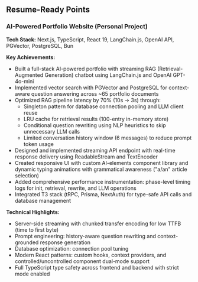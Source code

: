 

## Resume-Ready Points

### AI-Powered Portfolio Website (Personal Project)
**Tech Stack:** Next.js, TypeScript, React 19, LangChain.js, OpenAI API, PGVector, PostgreSQL, Bun

**Key Achievements:**
- Built a full-stack AI-powered portfolio with streaming RAG (Retrieval-Augmented Generation) chatbot using LangChain.js and OpenAI GPT-4o-mini
- Implemented vector search with PGVector and PostgreSQL for context-aware question answering across ~65 portfolio documents
- Optimized RAG pipeline latency by 70% (10s → 3s) through:
  - Singleton pattern for database connection pooling and LLM client reuse
  - LRU cache for retrieval results (100-entry in-memory store)
  - Conditional question rewriting using NLP heuristics to skip unnecessary LLM calls
  - Limited conversation history window (6 messages) to reduce prompt token usage
- Designed and implemented streaming API endpoint with real-time response delivery using ReadableStream and TextEncoder
- Created responsive UI with custom AI-elements component library and dynamic typing animations with grammatical awareness ("a/an" article selection)
- Added comprehensive performance instrumentation: phase-level timing logs for init, retrieval, rewrite, and LLM operations
- Integrated T3 stack (tRPC, Prisma, NextAuth) for type-safe API calls and database management

**Technical Highlights:**
- Server-side streaming with chunked transfer encoding for low TTFB (time to first byte)
- Prompt engineering: history-aware question rewriting and context-grounded response generation
- Database optimization: connection pool tuning
- Modern React patterns: custom hooks, context providers, and controlled/uncontrolled component dual-mode support
- Full TypeScript type safety across frontend and backend with strict mode enabled